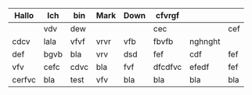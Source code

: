 | Hallo  | Ich  | bin  | Mark | Down | cfvrgf  |         |     |
| ------ | ---- | ---- | ---- | ---- | ------- | ------- | --- |
|        | vdv  | dew  |      |      | cec     |         | cef |
| cdcv   | lala | vfvf | vrvr | vfb  | fbvfb   | nghnght |     |
| def    | bgvb | bla  | vrv  | dsd  | fef     | cdf     | fef |
| vfv    | cefc | cdvc | bla  | fvf  | dfcdfvc | efedf   | fef |
| cerfvc | bla  | test | vfv  | bla  | bla     | bla     | bla |
